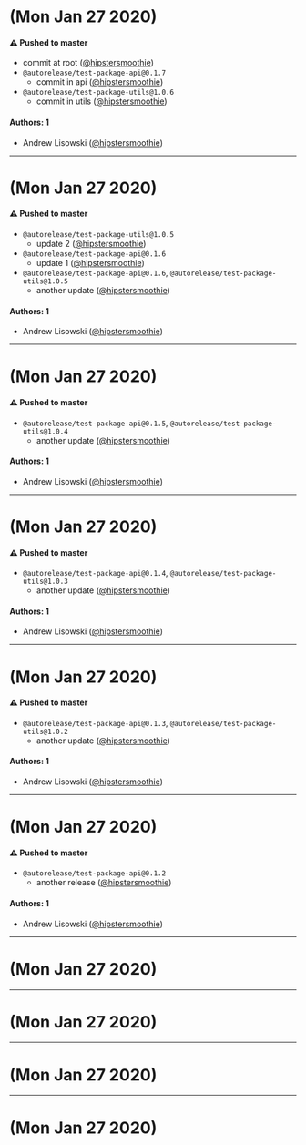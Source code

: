 # (Mon Jan 27 2020)

#### ⚠️  Pushed to master

- commit at root  ([@hipstersmoothie](https://github.com/hipstersmoothie))
- `@autorelease/test-package-api@0.1.7`
  - commit in api  ([@hipstersmoothie](https://github.com/hipstersmoothie))
- `@autorelease/test-package-utils@1.0.6`
  - commit in utils  ([@hipstersmoothie](https://github.com/hipstersmoothie))

#### Authors: 1

- Andrew Lisowski ([@hipstersmoothie](https://github.com/hipstersmoothie))

---

# (Mon Jan 27 2020)

#### ⚠️  Pushed to master

- `@autorelease/test-package-utils@1.0.5`
  - update 2  ([@hipstersmoothie](https://github.com/hipstersmoothie))
- `@autorelease/test-package-api@0.1.6`
  - update 1  ([@hipstersmoothie](https://github.com/hipstersmoothie))
- `@autorelease/test-package-api@0.1.6`, `@autorelease/test-package-utils@1.0.5`
  - another update  ([@hipstersmoothie](https://github.com/hipstersmoothie))

#### Authors: 1

- Andrew Lisowski ([@hipstersmoothie](https://github.com/hipstersmoothie))

---

# (Mon Jan 27 2020)

#### ⚠️  Pushed to master

- `@autorelease/test-package-api@0.1.5`, `@autorelease/test-package-utils@1.0.4`
  - another update  ([@hipstersmoothie](https://github.com/hipstersmoothie))

#### Authors: 1

- Andrew Lisowski ([@hipstersmoothie](https://github.com/hipstersmoothie))

---

# (Mon Jan 27 2020)

#### ⚠️  Pushed to master

- `@autorelease/test-package-api@0.1.4`, `@autorelease/test-package-utils@1.0.3`
  - another update  ([@hipstersmoothie](https://github.com/hipstersmoothie))

#### Authors: 1

- Andrew Lisowski ([@hipstersmoothie](https://github.com/hipstersmoothie))

---

# (Mon Jan 27 2020)

#### ⚠️  Pushed to master

- `@autorelease/test-package-api@0.1.3`, `@autorelease/test-package-utils@1.0.2`
  - another update  ([@hipstersmoothie](https://github.com/hipstersmoothie))

#### Authors: 1

- Andrew Lisowski ([@hipstersmoothie](https://github.com/hipstersmoothie))

---

# (Mon Jan 27 2020)

#### ⚠️  Pushed to master

- `@autorelease/test-package-api@0.1.2`
  - another release  ([@hipstersmoothie](https://github.com/hipstersmoothie))

#### Authors: 1

- Andrew Lisowski ([@hipstersmoothie](https://github.com/hipstersmoothie))

---

# (Mon Jan 27 2020)



---

# (Mon Jan 27 2020)



---

# (Mon Jan 27 2020)



---

# (Mon Jan 27 2020)

